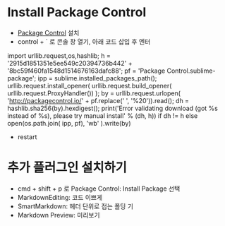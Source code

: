 # Install Package Control

* [Package Control](https://packagecontrol.io/installation) 설치
* control + ` 로 콘솔 창 열기, 아래 코드 삽입 후 엔터

import urllib.request,os,hashlib; h = '2915d1851351e5ee549c20394736b442' + '8bc59f460fa1548d1514676163dafc88'; pf = 'Package Control.sublime-package'; ipp = sublime.installed_packages_path(); urllib.request.install_opener( urllib.request.build_opener( urllib.request.ProxyHandler()) ); by = urllib.request.urlopen( 'http://packagecontrol.io/' + pf.replace(' ', '%20')).read(); dh = hashlib.sha256(by).hexdigest(); print('Error validating download (got %s instead of %s), please try manual install' % (dh, h)) if dh != h else open(os.path.join( ipp, pf), 'wb' ).write(by)

* restart

# 추가 플러그인 설치하기

* cmd + shift + p 로 Package Control: Install Package 선택
* MarkdownEditing: 코드 이쁘게
* SmartMarkdown: 헤더 단위로 접는 폴딩 기
* Markdown Preview: 미리보기